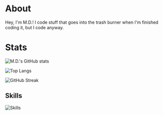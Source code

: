 # About
Hey, I'm M.D.! I code stuff that goes into the trash burner when I'm finished coding it, but I code anyway.
# Stats
![M.D.'s GitHub stats](https://github-readme-stats.vercel.app/api?username=mdwalters&show_icons=true&include_all_commits=true)

![Top Langs](https://github-readme-stats.vercel.app/api/top-langs/?username=mdwalters&langs_count=1000&layout=compact)

![GitHub Streak](http://github-readme-streak-stats.herokuapp.com?user=mdwalters)
## Skills
![Skills](https://skillicons.dev/icons?i=vscode,linux,gtk,bootstrap,js,github,python,nodejs,git,html,vala,svelte,cloudflare,discord,twitter,css,md,bash,figma)
